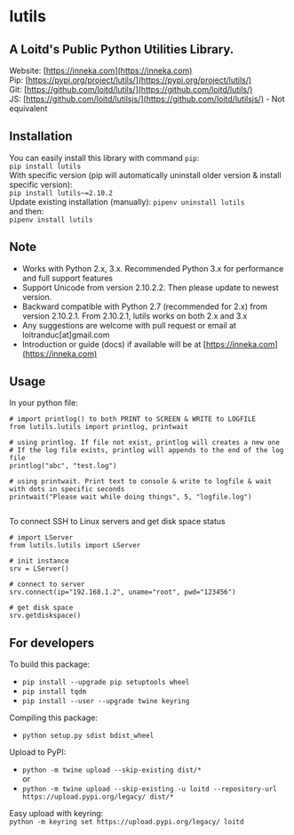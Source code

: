 # lutils
## A Loitd's Public Python Utilities Library. 
Website: [https://inneka.com](https://inneka.com)  
Pip: [https://pypi.org/project/lutils/](https://pypi.org/project/lutils/)  
Git: [https://github.com/loitd/lutils/](https://github.com/loitd/lutils/)  
JS: [https://github.com/loitd/lutilsjs/](https://github.com/loitd/lutilsjs/) - Not equivalent  
## Installation
You can easily install this library with command `pip`:  
`pip install lutils`  
With specific version (pip will automatically uninstall older version & install specific version):  
`pip install lutils~=2.10.2`  
Update existing installation (manually):
`pipenv uninstall lutils`  
and then:  
`pipenv install lutils`  
## Note
- Works with Python 2.x, 3.x. Recommended Python 3.x for performance and full support features
- Support Unicode from version 2.10.2.2. Then please update to newest version.
- Backward compatible with Python 2.7 (recommended for 2.x) from version 2.10.2.1. From 2.10.2.1, lutils works on both 2.x and 3.x
- Any suggestions are welcome with pull request or email at loitranduc[at]gmail.com
- Introduction or guide (docs) if available will be at [https://inneka.com](https://inneka.com)  
## Usage
In your python file:  
~~~
# import printlog() to both PRINT to SCREEN & WRITE to LOGFILE
from lutils.lutils import printlog, printwait

# using printlog. If file not exist, printlog will creates a new one
# If the log file exists, printlog will appends to the end of the log file
printlog("abc", "test.log")

# using printwait. Print text to console & write to logfile & wait with dots in specific seconds
printwait("Please wait while doing things", 5, "logfile.log")


~~~
To connect SSH to Linux servers and get disk space status
~~~
# import LServer
from lutils.lutils import LServer

# init instance
srv = LServer()

# connect to server
srv.connect(ip="192.168.1.2", uname="root", pwd="123456")

# get disk space
srv.getdiskspace()
~~~
## For developers
To build this package:  
* `pip install --upgrade pip setuptools wheel`
* `pip install tqdm`
* `pip install --user --upgrade twine keyring`  

Compiling this package:  
* `python setup.py sdist bdist_wheel`  

Upload to PyPI:  
* `python -m twine upload --skip-existing dist/*`  
or
* `python -m twine upload --skip-existing -u loitd --repository-url https://upload.pypi.org/legacy/ dist/*`  

Easy upload with keyring:  
`python -m keyring set https://upload.pypi.org/legacy/ loitd`